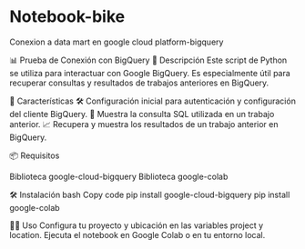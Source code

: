# Notebook-bike
Conexion a data mart en google cloud platform-bigquery

📊 Prueba de Conexión con BigQuery
📝 Descripción
Este script de Python se utiliza para interactuar con Google BigQuery. Es especialmente útil para recuperar consultas y resultados de trabajos anteriores en BigQuery.

🚀 Características
🛠 Configuración inicial para autenticación y configuración del cliente BigQuery.
📜 Muestra la consulta SQL utilizada en un trabajo anterior.
📈 Recupera y muestra los resultados de un trabajo anterior en BigQuery.

📦 Requisitos

Biblioteca google-cloud-bigquery
Biblioteca google-colab

🛠️ Instalación
bash
Copy code
pip install google-cloud-bigquery
pip install google-colab

🏃‍♂️ Uso
Configura tu proyecto y ubicación en las variables project y location.
Ejecuta el notebook en Google Colab o en tu entorno local.
